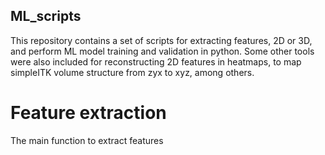 ## ML_scripts
This repository contains a set of scripts for extracting features, 2D or 3D, and perform ML model training and validation in python. Some other tools were also included for reconstructing 2D features in heatmaps, to map simpleITK volume structure from zyx to xyz, among others.

# Feature extraction
The main function to extract features
